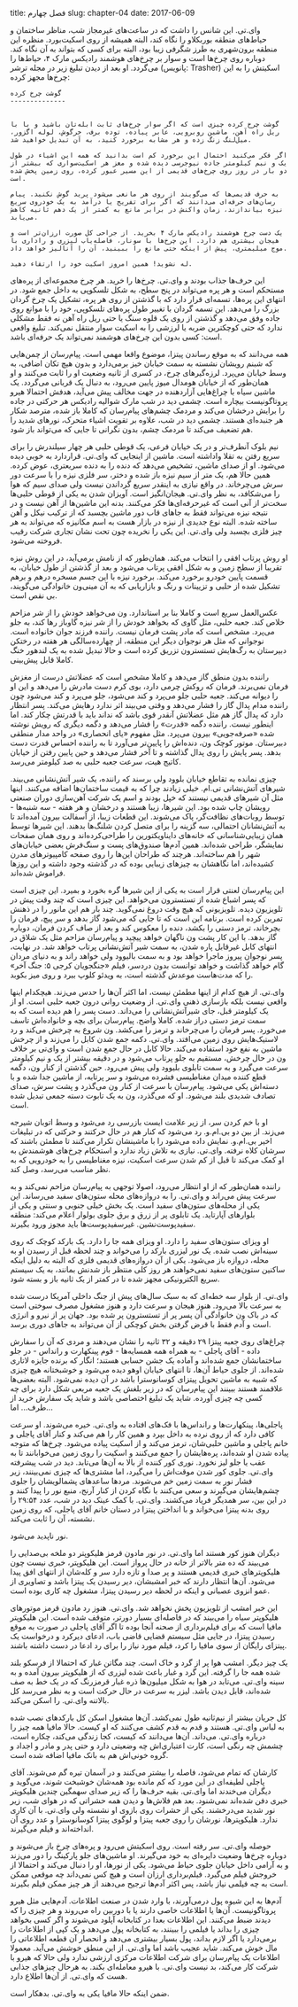 title: فصل چهارم
slug: chapter-04
date: 2017-06-09

وای.تی. این شانس را داشت که در ساعت‌های غیرمجاز شب، مناظر ساختمان و حیاط‌های منطقه بوربکلاو را نگاه کند، البته همیشه از روی اسکیت‌بورد. منظره این منطقه برون‌شهری به طرز شگرفی زیبا بود، البته برای کسی که بتواند به آن نگاه کند.
دوباره روی چرخ‌ها است و سوار بر چرخ‌های هوشمند رادیکس مارک ۴، حیاط‌ها را می‌گردد. او بعد از دیدن تبلیغ زیر در مجله ترشر (پانویس: Trasher) اسکیتش را به این چرخ‌ها مجهز کرده:

    گوشت چرخ کرده
    --------------

    
    گوشت چرخ کرده چیزی است که اگر سوار چرخ‌های ثابت ابله‌تان باشید و با با ریل راه آهن، ماشین روبرویی، عابر پیاده، توده برف، خرگوش، لوله اگزور، میل‌لنگ زنگ زده و هر مشابه برخورد کنید، به آن تبدیل خواهید شد.
    
    اگر فکر می‌کنید احتمال این برخورد کم است بدانید که همه این اشیاء در طول یک و نیم کیلومتر جاده نیوجرسی دیده شده‌ و مغز هر اسکیت‌سواری که بیشتر از دو بار در روز روی چرخ‌های قدیمی از این مسیر عبور کرده، روی زمین پخش شده است.
    
    به حرف قدیمی‌ها که می‌گویند از روی هر مانعی می‌شود پرید گوش نکنید. پیام رسان‌های حرفه‌ای می‌دانند که اگر برای تفریح یا درآمد به یک خودروی سریع نیزه بیاندازند، زمان واکنش در برابر مانع به کمتر از یک دهم ثانیه کاهش می‌یابد.
    
    یک دست چرخ هوشمند رادیکس مارک ۴ بخرید. از جراحی کل صورت ارزان‌تر است و هیجان بیشتری هم دارد. این چرخ‌ها با سونار، فاصله‌یاب لیزری و راداری با موج میلیمتری، پیش از اینکه حتی مانع را ببینید، آن را آنالیز خواهد داد.
    
    له نشوید! همین امروز اسکیت خود را ارتقاء دهید.


این حرف‌ها جذاب بودند و وای.تی. چرخ‌ها را خرید. هر چرخ مجموعه‌ای از پره‌های مستحکم است و هر پره می‌تواند در پنج سطح، به شکل تلسکوپی به داخل جمع شود. در انتهای این پره‌ها، تسمه‌ای قرار دارد که با گذشتن از روی هر پره، تشکیل یک چرخ گردان بزرگ را می‌دهد. این تسمه گردان با تغییر طول پره‌های تلسکوپی، خود را با موانع روی جاده وفق می‌دهد و گذشتن از روی یک قلوه سنگ یا حتی ریل راه آهن نه فقط مشکلی ندارد که حتی کوچکترین ضربه یا لرزشی را به اسکیت سوار منتقل نمی‌کند. تبلیغ واقعی است: کسی بدون این چرخ‌های هوشمند نمی‌تواند یک حرفه‌ای باشد.


همه می‌دانند که به موقع رساندن پیتزا، موضوع واقعا مهمی است. پیام‌رسان از چمن‌هایی که شبنم رویشان نشسته به سمت خیابان خیز برمی‌دارد و بدون هیچ تکان اضافی، به وسط خیابان می‌پرد. لرزه‌گیرهای چرخ، در کسری از ثانیه وضعیت او را ثابت می‌کنند و او همان‌طور که از خیابان هومدال میوز پایین می‌رود، به دنبال یک قربانی می‌گردد. یک ماشین سیاه با چراغ‌هایی آزاردهنده در جهت مخالف پیش می‌آید، هدفش احتمالا هیرو پروتاگونیست بیچاره است. چشمی‌ دید در شب مارک شوالیه رادیکس هر حرکتی در جاده را برایش درخشان می‌کند و مردمک چشم‌های پیام‌رسان که کاملا باز شده‌، مترصد شکار هر جنبده‌ای هستند. چشمی‌ دید در شب، علاوه بر تقویت اشیاء متحرک، نورهای شدید را هم تضعیف می‌کند تا مردمک چشم، بدون نگرانی تا جایی که می‌تواند باز شود.

نیم بلوک آنطرف‌تر و در یک خیابان فرعی، یک قوطی حلبی هر چهار سیلندرش را برای سریع رفتن به تقلا واداشته است. ماشین از اینجایی که وای.تی. قراردارد به خوبی دیده می‌شود. او از صدای ماشین، تشخیص می‌دهد که دنده را به دنده سریعتری، عوض کرده. همین حالا هم، یک متر از سیم نیزه باز شده و دختر، سر فلزی نیزه را با سرعت دور سرش می‌چرخاند. در واقع نیازی به اینقدر سریع گرداندن نیست ولی صدای سیم که هوا را می‌شکافد، به نظر وای.تی. هیجان‌انگیز است. آویزان شدن به یکی از قوطی حلبی‌ها سخت‌تر از آنی است که غیرحرفه‌ای‌ها فکر می‌کنند. بدنه این ماشین‌ها از آهن نیست و در نتیجه نیزه می‌تواند فقط به جاهای قاب دور ماشین بچسبد که از ترکیب نیکل و آهن ساخته شده. البته نوع جدیدی از نیزه در بازار هست به اسم مکانیزه که می‌تواند به هر چیز فلزی بچسبد ولی وای.تی. این یکی را نخریده چون تحت نشان تجاری شرکت رقیب فروخته می‌شود.

او روش پرتاب افقی را انتخاب می‌کند. همان‌طور که از نامش برمی‌آید، در این روش نیزه تقریبا از سطح زمین و به شکل افقی پرتاب می‌شود و بعد از گذشتن از طول خیابان، به قسمت پایین خودرو برخورد می‌کند. برخورد نیزه با این جسم مسخره درهم و برهم تشکیل شده از حلبی و تزیینات و رنگ و بازاریابی که به آن مینی‌ون خانوادگی می‌گویند،‌ بی نقص است.

عکس‌العمل سریع است و کاملا بنا بر استاندارد. ون می‌خواهد خودش را از شر مزاحم خلاص کند.  جعبه حلبی، مثل گاوی که بخواهد خودش را از شر نیزه گاوباز رها کند، به جلو می‌پرد. مشخص است که مادر پشت فرمان نیست. راننده فرزند جوان خانواده است. نوجوانی که مثل هر نوجوان دیگر این منطقه، از چهارده‌سالگی هر هفته در رختکن دبیرستان به رگ‌هایش تستسترون تزریق کرده است و حالا تبدیل شده به یک لندهور خنگ کاملا قابل پیش‌بینی.

راننده بدون منطق گاز می‌دهد و کاملا مشخص است که عضلاتش درست از مغزش فرمان نمی‌برند. فرمان که روکش چرمی دارد، بوی کرم دست مادرش را می‌دهد و این او را دیوانه می‌کند. جعبه حلبی جلو می‌پرد و کند می‌شود، جلو می‌پرد و کند می‌شود چون راننده مدام پدال گاز را فشار می‌دهد و وقتی می‌بیند اثر ندارد رهایش می‌کند. پسر انتظار دارد که پدال گاز هم مثل عضلاتش آنقدر قوی باشد که نداند باید با قدرتش چکار کند. اما اینطور نیست. راننده دگمه «قدرت» را فشار می‌دهد و دگمه دیگری که رویش نوشته شده «صرفه‌جویی» بیرون می‌پرد. مثل مفهوم «یای انحصاری» در واحد مدار منطقی دبیرستان. موتور کوچک ون، دنده‌اش را پایین‌تر می‌آورد تا به راننده احساس قدرت دست بدهد. پسر پایش را روی پدال گذاشته و تا آخر فشار می‌دهد و حین پایین رفتن از خیابان کاتیج هیت، سرعت جعبه حلبی به صد کیلومتر می‌رسد.

چیزی نمانده به تقاطع خیابان بلوود ولی برسند که راننده، یک شیر آتش‌نشانی می‌بیند. شیرهای آتش‌نشانی تی.ام. خیلی زیادند چرا که به قیمت ساختمان‌ها اضافه می‌کنند. اینها مثل آن شیرهای قدیمی نیستند که خپل بودند و اسم یک شرکت آهن‌سازی دوران صنعتی رویشان چاپ شده بود. این شیرها، زیبا هستند و درخشان و هر هفته - سه شنبه‌ها - توسط روبات‌های نظافت‌گر، پاک می‌شوند. این قطعات زیبا،‌ از آسفالت بیرون آمده‌اند تا به آتش‌نشانان احتمالی، سه گزینه را برای متصل کردن شلنگ‌ها بدهند. این شیرها توسط همان زیبایی‌شناسانی که خانه‌های دایناویکتورین را طراحی‌کرده‌اند و روی همان صفحات نمایشگر،‌ طراحی شده‌اند. همین آدم‌ها صندوق‌های پست و سنگ‌فرش‌ بعضی خیابان‌های شهر را هم ساخته‌اند. هرچند که طراحان این‌ها را روی صفحه کامپیوترهای مدرن کشیده‌اند، اما نگاهشان به چیزهای زیبایی بوده که در گذشته وجود داشته‌ و این روزها فراموش شده‌اند.


این پیام‌رسان لعنتی قرار است به یکی از این شیرها گره بخورد و بمیرد. این چیزی است که پسر اشباع شده از تستسترون می‌خواهد. این چیزی است که چند وقت پیش در تلویزیون دیده. تلویزیونی که هیچ وقت دروغ نمی‌گوید. چند بار هم این مانور را در ذهنش تمرین کرده است. برنامه این است که تا جایی که می‌شود گاز بدهد و سر پیچ، فرمان را بچرخاند، ترمز دستی را بکشد، دنده را معکوس کند و بعد از صاف کردن فرمان، دوباره گاز بدهد. با این کار پشت ون ناگهان خواهد پیچید و پیام‌رسان مزاحم مثل یک شلاق در انتهای کابل غیرقابل پاره شدن،‌ به سمت شیر آتش‌نشانی پرتاب خواهد شد. در نهایت، پسر نوجوان پیروز ماجرا خواهد بود و به سمت بالیوود ولی خواهد راند و به دنیای مردان گام خواهد گذاشت و خواهد توانست بدون دردسر، فیلم «جنگجویان کرجی ۵: جنگ آخر» را که مدت‌هاست موعدش گذشته است،‌ به ویدئو کلوپ ببرد و روی میز بکوبد.

وای.تی. از هیچ کدام از اینها مطمئن نیست، اما اکثر آن‌ها را حدس می‌زند. هیچکدام اینها واقعی نیست بلکه بازسازی ذهنی وای.تی. از وضعیت روانی درون جعبه حلبی است. او از یک کیلومتر قبل، جای شیرآتش‌نشانی را می‌داند. دست پسر را هم دیده است که به سمت ترمز دستی دراز شده. کاملا واضح. پیام‌رسان برای بچه و خانواده‌اش تاسف می‌خورد. پسر فرمان را می‌چرخاند و ترمز را می‌کشد. ون شروع به چرخش می‌کند و رد لاستیک‌هایش روی زمین می‌افتد. وای.تی. دکمه جمع شدن کابل را می‌زند و از چرخش ماشین به نفع خود استفاده می‌کند. حالا کابل در حال جمع شدن است و وای‌تی بر خلاف ون در حال چرخش، مستقیم به جلو پرتاب می‌شود و در دقیقه بیشتر از یک و نیم کیلومتر سرعت می‌گیرد و به سمت تابلوی بلیوود ولی پیش می‌رود. حین گذشتن از کنار ون، دگمه قطع کننده میدان مغناطیسی فشرده می‌شود و سر پرتابه، از ماشین جدا شده و با دسته‌اش یکی می‌شود. پیام‌رسان با سرعت از کنار ون می‌گذرد و پشت سرش، صدای تصادف شدیدی بلند می‌شود. او که می‌گذرد، ون به یک تابوت دسته جمعی تبدیل شده است.

او با خم کردن سر، از زیر علامت ایست بازرسی رد می‌شود و وسط اتوبان شیرجه می‌زند. از بین دو بی.ام.و. رد می‌شود که کنار هم در حال حرکتند و حرکتی که در تبلیغات اخیر بی.ام.و. نمایش داده می‌شود را با ماشینشان تکرار می‌کنند تا مطمئن باشند که سرشان کلاه نرفته. وای.تی. نیازی به تلاش زیاد ندارد و استحکام چرخ‌های هوشمندش به او کمک می‌کند تا قبل از کم شدن سرعت اسکیت، نیزه مغناطیسی را به خودرویی که به نظر مناسب می‌رسد، وصل کند.

راننده همان‌طور که از او انتظار می‌رود، اصولا توجهی به پیام‌رسان مزاحم نمی‌کند و به سرعت پیش‌ می‌راند و وای‌.تی. را به دروازه‌های محله ستون‌های سفید می‌رساند. این یکی از محله‌های ستون‌های سفید است. یک بخش خیلی جنوبی و سنتی و یکی از بلوارهای آپارتاید. یک تابلوی پر از زرق و برق جلوی بولوار اعلام می‌کند: منطقه سفیدپوست‌نشین. غیرسفید‌پوست‌ها باید مجوز ورود بگیرند.

او ویزای ستون‌های سفید را دارد. او ویزای همه جا را دارد. یک بارکد کوچک که روی سینه‌اش نصب شده. یک نور لیزری بارکد را می‌خواند و چند لحظه قبل از رسیدن او به محله، دروازه باز می‌شود. یکی از آن دروازه‌های قدیمی فلزی که البته به دلیل اینکه ساکنین ستون‌های سفید نمی‌خواهند هر روز کلی منتظر باز شدنش بمانند، به یک سیستم سریع الکترونیکی مجهز شده تا در کمتر از یک ثانیه باز و بسته شود.

وای.تی. از بلوار سه خطه‌ای که به سبک سال‌های پیش از جنگ داخلی آمریکا درست شده به سرعت بالا می‌رود. هنوز هیجان و سرعت دارد و هنوز مشغول مصرف سوختی است که در باک ون خانوادگی آن پسر پر از تستسترون پر شده بود. جهان پر از نیرو و انرژی است و آدم فقط با قرض گرفتن بخش کوچکی از آن می‌تواند به جاهای دوری برسد.

چراغ‌های روی جعبه پیتزا ۲۹ دقیقه و ۳۲ ثانیه را نشان می‌دهند و مردی که آن را سفارش داده - آقای پاجلی - به همراه همه همسایه‌ها - قوم پینکهارت و رانداس - در جلو ساختمانشان جمع شده‌اند و آماده یک جشن حسابی هستند؛ انگار که برنده جایزه لاتاری شده‌اند. از جلوی حیاط آن‌ها، تا انتهای خیابان اوهو دیده می‌شود و خوشبختانه هیچ چیزی که شبیه به ماشین تحویل پیتزای کوسانوسترا باشد در آن دیده نمی‌شود. البته بعضی‌ها علاقمند هستند ببینند این پیام‌رسان که در زیر بلغش یک جعبه مربعی شکل دارد برای چه کسی چه چیزی آورده. شاید یک تبلیغ اختصاصی باشد و شاید یک سفارش خرید از طرف... اما...

پاجلی‌ها، پینکهارت‌ها و رانداس‌ها با فک‌های افتاده به وای.تی. خیره می‌شوند. او سرعت کافی دارد که از روی نرده به داخل بپرد و همین کار را هم می‌کند و کنار آقای پاجلی و خانم پاجلی و ماشین حلبی‌شان، ترمز می‌کند و از اسکیت پیاده می‌شود. چرخ‌ها که متوجه پیاده شدن او شده‌اند، پره‌هایشان را جمع می‌کنند و اسکیت را روی زمین می‌خوابانند تا به عقب یا جلو لیز نخورد. نوری کور کننده از بالا به آن‌ها می‌تابد. دید در شب پیشرفته وای.تی. جلوی کور شدن موقت‌اش را می‌گیرد، اما مشتری‌ها که چیزی نمی‌بینند، زیر فشار نور به سمت زمین خم می‌شوند. مردها ساعدهای پشمالویشان را جلوی چشم‌هایشان می‌گیرند و سعی می‌کنند با نگاه کردن از کنار آرنج، منبع نور را پیدا کنند و در این بین، سر همدیگر فریاد می‌کشند. وای.تی. با کمک عینک دید در شب، عدد ۲۹:۵۴ را روی بدنه پیتزا می‌خواند و با انداختن پیتزا در دستان خانم آقای پاجلی، که روی زمین نشسته، آن را ثابت می‌کند.

نور ناپدید می‌شود.

دیگران هنوز کور هستند اما وای.تی. در نور مادون قرمز هلیکوپتر دو ملخه بی‌صدایی را می‌بیند که ده متر بالاتر از خانه در حال پرواز است. این هلیکوپتر، خبری نیست چون هلیکوپترهای خبری قدیمی هستند و پر صدا و تازه دارد سر و کله‌شان از انتهای افق پیدا می‌شود. آن‌ها انتظار دارند که خبر امشبشان،‌ دیر رسیدن یک پیتزا باشد و تصاویری از عمو انزوی عصبانی و اینکه در لحظه دیر رسیدن پیتزا،‌ مشغول چه کاری بوده است.

این خبر امشب از تلویزیون پخش نخواهد شد. وای.تی. هنوز رد مادون قرمز موتورهای هلیکوپتر سیاه را می‌بیند که در فاصله‌ای بسیار دورتر، متوقف شده است. این هلیکوپتر مافیا است که برای فیلم‌برداری از صحنه آنجا بوده تا اگر آقای پاجلی در صورت به موقع رسیدن پیتزا، در جایی مثل سیستم قضایی قاضی باب،‌ ادعای دیرکرد و درخواست یک پیتزای رایگان از سوی مافیا را کرد،‌ فیلم مورد نیاز را برای رد ادعا در دست داشته باشند.

یک چیز دیگر. امشب هوا پر از گرد و خاک است. چند مگاتن غبار که احتمالا از فرسکو بلند شده همه جا را گرفته. این گرد و غبار باعث شده لیزری که از هلیکوپتر بیرون آمده و به سینه وای.تی. می‌تابد در هوا به شکل میلیون‌ها ذره غبار قرمزرنگ که در یک خط به صف شده‌اند،‌ قابل دیدن باشد. لیزر به سرعت در حال حرکت است و به نظر می‌رسد کل بالاتنه وای.تی. را اسکن می‌کند.

کل جریان بیشتر از نیم‌ثانیه طول نمی‌کشد. آن‌ها مشغول اسکن‌ کل بارکدهای نصب شده به لباس وای.تی. هستند و قدم به قدم کشف می‌کنند که او کیست. حالا مافیا همه چیز را درباره وای.تی. می‌داند. آن‌‌ها می‌دانند که کیست،‌ کجا زندگی می‌کند، چکاره است، چشمش چه رنگی است، کارت اعتباری‌اش چه وضعیتی دارد و حتی پدر و مادر و اجداد و گروه خونی‌اش هم به بانک مافیا اضافه شده است.

کارشان که تمام می‌شود، فاصله را بیشتر می‌کنند و در آسمان تیره گم می‌شوند. آقای پاجلی لطیفه‌ای در این مورد که کم مانده بود همه‌شان خوشبخت شوند، می‌گوید و دیگران می‌خندند اما وای.تی. بقیه حرف‌ها را که زیر صدای سهمگین چندین هلیکوپتر خبری دفن شده‌اند نمی‌شنود. بعد هم فلاش‌ها و دیدن همه حشراتی که در هوای شب، زیر نور شدید می‌درخشند. یکی از حشرات روی بازوی او نشسته ولی وای‌.تی. با آن کاری ندارد. هلیکوپترها، نورشان را روی جعبه پیتزا و لوگوی پیتزا کوسانوسترا و عدد روی آن انداخته‌اند و فیلم می‌گیرند.

حوصله وای.تی. سر رفته است. روی اسکیتش می‌رود و پره‌های چرخ باز می‌شوند و دوباره چرخ‌ها وضعیت دایره‌ای به خود می‌گیرند. او ماشین‌های جلو پارکینگ را دور می‌زند و به آرامی داخل خیابان جلوی حیاط می‌شود. یکی از نورها، او را دنبال می‌کند و احتمالا از خروجش فیلم می‌گیرد. فیلم‌برداری ارزان است و هیچ کس نمی‌داند چه موقعی ممکن است به چه فیلمی نیاز باشد، پس اکثر آدم‌ها ترجیح می‌دهند از هر چیز ممکن فیلم بگیرند.

آدم‌ها به این شیوه پول درمی‌آورند، با وارد شدن در صنعت اطلاعات. آدم‌هایی مثل هیرو پروتاگونیست. آن‌ها یا اطلاعات خاصی دارند یا با دوربین راه می‌روند و هر چیزی را که دیدند ضبط می‌کنند. این اطلاعات بعدا در کتابخانه آپلود می‌شوند و اگر کسی بخواهد چیزی را بداند یا فیلمی را ببینند،‌ به کتابخانه پول می‌دهد و یک کپی از اطلاعات را برمی‌دارد یا اگر لازم بداند،‌ پول بسیار بیشتری می‌دهد و انحصار آن قطعه اطلاعاتی را مال خوش می‌کند. شاید عجیب باشد اما وای.تی. از این منطق خوشش می‌آید. معمولا اطلاعات یک پیام‌رسان برای شرکت اطلاعات مرکزی ارزشی ندارد ولی حالا که هیرو با شرکت کار می‌کند،‌ بد نیست وای.تی. با هیرو معامله‌ای بکند. به هرحال چیزهای جذابی هست که وای.تی. از آن‌ها اطلاع دارد.

ضمن اینکه حالا مافیا یکی به وای.تی. بدهکار است.

